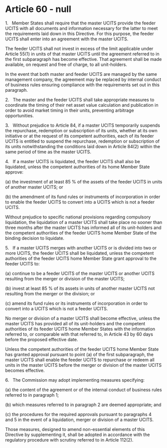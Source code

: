 # Article 60 - null


1.   Member States shall require that the master UCITS provide the feeder UCITS with all documents and information necessary for the latter to meet the requirements laid down in this Directive. For this purpose, the feeder UCITS shall enter into an agreement with the master UCITS.

The feeder UCITS shall not invest in excess of the limit applicable under Article 55(1) in units of that master UCITS until the agreement referred to in the first subparagraph has become effective. That agreement shall be made available, on request and free of charge, to all unit-holders.

In the event that both master and feeder UCITS are managed by the same management company, the agreement may be replaced by internal conduct of business rules ensuring compliance with the requirements set out in this paragraph.

2.   The master and the feeder UCITS shall take appropriate measures to coordinate the timing of their net asset value calculation and publication in order to avoid market timing in their units, preventing arbitrage opportunities.

3.   Without prejudice to Article 84, if a master UCITS temporarily suspends the repurchase, redemption or subscription of its units, whether at its own initiative or at the request of its competent authorities, each of its feeder UCITS is entitled to suspend the repurchase, redemption or subscription of its units notwithstanding the conditions laid down in Article 84(2) within the same period of time as the master UCITS.

4.   If a master UCITS is liquidated, the feeder UCITS shall also be liquidated, unless the competent authorities of its home Member State approve:

(a) the investment of at least 85 % of the assets of the feeder UCITS in units of another master UCITS; or

(b) the amendment of its fund rules or instruments of incorporation in order to enable the feeder UCITS to convert into a UCITS which is not a feeder UCITS.

Without prejudice to specific national provisions regarding compulsory liquidation, the liquidation of a master UCITS shall take place no sooner than three months after the master UCITS has informed all of its unit-holders and the competent authorities of the feeder UCITS home Member State of the binding decision to liquidate.

5.   If a master UCITS merges with another UCITS or is divided into two or more UCITS, the feeder UCITS shall be liquidated, unless the competent authorities of the feeder UCITS home Member State grant approval to the feeder UCITS to:

(a) continue to be a feeder UCITS of the master UCITS or another UCITS resulting from the merger or division of the master UCITS;

(b) invest at least 85 % of its assets in units of another master UCITS not resulting from the merger or the division; or

(c) amend its fund rules or its instruments of incorporation in order to convert into a UCITS which is not a feeder UCITS.

No merger or division of a master UCITS shall become effective, unless the master UCITS has provided all of its unit-holders and the competent authorities of its feeder UCITS home Member States with the information referred to, or comparable with that referred to, in Article 43 by 60 days before the proposed effective date.

Unless the competent authorities of the feeder UCITS home Member State has granted approval pursuant to point (a) of the first subparagraph, the master UCITS shall enable the feeder UCITS to repurchase or redeem all units in the master UCITS before the merger or division of the master UCITS becomes effective.

6.   The Commission may adopt implementing measures specifying:

(a) the content of the agreement or of the internal conduct of business rules referred to in paragraph 1;

(b) which measures referred to in paragraph 2 are deemed appropriate; and

(c) the procedures for the required approvals pursuant to paragraphs 4 and 5 in the event of a liquidation, merger or division of a master UCITS.

Those measures, designed to amend non-essential elements of this Directive by supplementing it, shall be adopted in accordance with the regulatory procedure with scrutiny referred to in Article 112(2).
